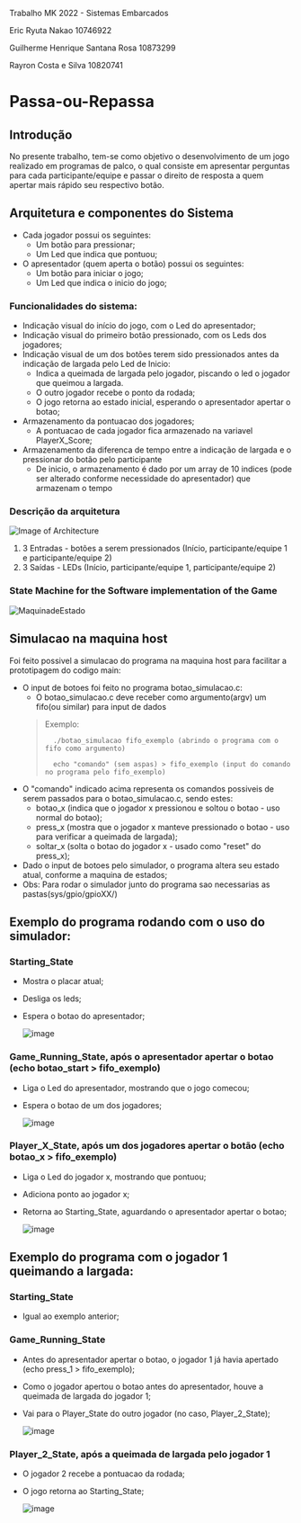 Trabalho MK 2022 - Sistemas Embarcados

Eric Ryuta Nakao 10746922

Guilherme Henrique Santana Rosa 10873299

Rayron Costa e Silva 10820741

# Passa-ou-Repassa

## Introdução

No presente trabalho, tem-se como objetivo o desenvolvimento de um jogo realizado em programas de palco, o qual consiste em apresentar perguntas para cada participante/equipe e passar o direito de resposta a quem apertar mais rápido seu respectivo botão.

## Arquitetura e componentes do Sistema

- Cada jogador possui os seguintes:
    - Um botão para pressionar;
    - Um Led que indica que pontuou;
- O apresentador (quem aperta o botão) possui os seguintes:
    - Um botão para iniciar o jogo;
    - Um Led que indica o inicio do jogo;

### Funcionalidades do sistema:
- Indicação visual do início do jogo, com o Led do apresentador;
- Indicação visual do primeiro botão pressionado, com os Leds dos jogadores;
- Indicação visual de um dos botões terem sido pressionados antes da indicação de largada pelo Led de Inicio:
    - Indica a queimada de largada pelo jogador, piscando o led o jogador que queimou a largada. 
    - O outro jogador recebe o ponto da rodada;
    - O jogo retorna ao estado inicial, esperando o apresentador apertar o botao;
- Armazenamento da pontuacao dos jogadores;
    - A pontuacao de cada jogador fica armazenado na variavel PlayerX_Score;
- Armazenamento da diferenca de tempo entre a indicação de largada e o pressionar do botão pelo participante
    - De inicio, o armazenamento é dado por um array de 10 indices (pode ser alterado conforme necessidade do apresentador) que armazenam o tempo

### Descrição da arquitetura 

![Image of Architecture](https://github.com/guilh-0453/passa_ou_repassa/blob/main/System_Architecture.jpg)
  1. 3 Entradas - botões a serem pressionados (Início, participante/equipe 1 e participante/equipe 2)
  2. 3 Saídas  - LEDs (Início, participante/equipe 1, participante/equipe 2)

### State Machine for the Software implementation of the Game
![MaquinadeEstado](https://github.com/guilh-0453/passa_ou_repassa/blob/main/State_Machine.png)


## Simulacao na maquina host

Foi feito possivel a simulacao do programa na maquina host para facilitar a prototipagem do codigo main:
- O input de botoes foi feito no programa botao_simulacao.c:
    - O botao_simulacao.c deve receber como argumento(argv) um fifo(ou similar) para input de dados
    > Exemplo:
    > 
    >       ./botao_simulacao fifo_exemplo (abrindo o programa com o fifo como argumento) 
    > 
    >       echo "comando" (sem aspas) > fifo_exemplo (input do comando no programa pelo fifo_exemplo)
- O "comando" indicado acima representa os comandos possiveis de serem passados para o botao_simulacao.c, sendo estes:
    - botao_x (indica que o jogador x pressionou e soltou o botao - uso normal do botao);
    - press_x (mostra que o jogador x manteve pressionado o botao - uso para verificar a queimada de largada);
    - soltar_x (solta o botao do jogador x - usado como "reset" do press_x);
- Dado o input de botoes pelo simulador, o programa altera seu estado atual, conforme a maquina de estados;
- Obs: Para rodar o simulador junto do programa sao necessarias as pastas(sys/gpio/gpioXX/)
    
## Exemplo do programa rodando com o uso do simulador:
    
### Starting_State
- Mostra o placar atual;
- Desliga os leds;
- Espera o botao do apresentador;

    ![image](https://user-images.githubusercontent.com/109694851/182676215-258c681b-be6d-4b34-a8b7-d60d8af89cf9.png)
    
### Game_Running_State, após o apresentador apertar o botao (echo botao_start > fifo_exemplo)
- Liga o Led do apresentador, mostrando que o jogo comecou;
- Espera o botao de um dos jogadores;
    
    ![image](https://user-images.githubusercontent.com/109694851/182676804-0e77d4aa-19f5-4eed-a785-490d857023e5.png)
    
### Player_X_State, após um dos jogadores apertar o botão (echo botao_x > fifo_exemplo)
- Liga o Led do jogador x, mostrando que pontuou;
- Adiciona ponto ao jogador x;
- Retorna ao Starting_State, aguardando o apresentador apertar o botao;
    
    ![image](https://user-images.githubusercontent.com/109694851/182677405-4c522f96-9477-481f-9df5-b826dc5aa9fe.png)
    
## Exemplo do programa com o jogador 1 queimando a largada:
    
### Starting_State
- Igual ao exemplo anterior;
    
### Game_Running_State
- Antes do apresentador apertar o botao, o jogador 1 já havia apertado (echo press_1 > fifo_exemplo);
- Como o jogador apertou o botao antes do apresentador, houve a queimada de largada do jogador 1;
- Vai para o Player_State do outro jogador (no caso, Player_2_State);
    
     ![image](https://user-images.githubusercontent.com/109694851/182679749-2d9a0745-c7cb-4365-8588-c500c7fbe798.png)
        
### Player_2_State, após a queimada de largada pelo jogador 1
- O jogador 2 recebe a pontuacao da rodada;
- O jogo retorna ao Starting_State;
    
     ![image](https://user-images.githubusercontent.com/109694851/182679400-1e295a19-2697-44b3-a6db-6d283f8dc40f.png)

    
    

